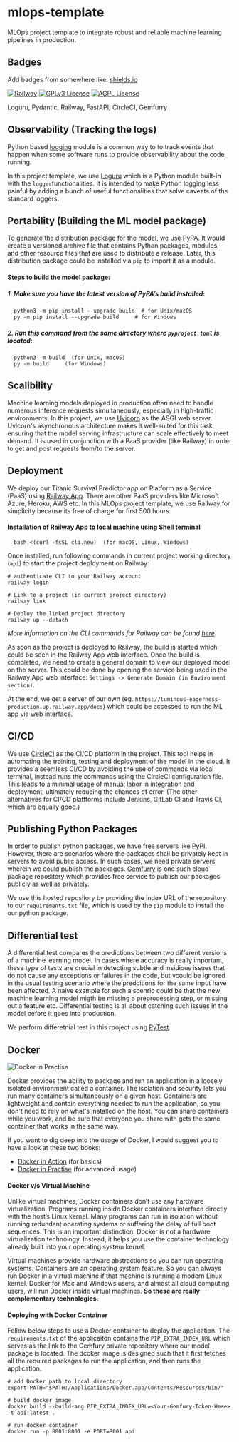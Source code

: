 # mlops-template
MLOps project template to integrate robust and reliable machine learning pipelines in production.


## Badges

Add badges from somewhere like: [shields.io](https://shields.io/)

[![Railway](https://img.shields.io/badge/License-MIT-green.svg)](https://choosealicense.com/licenses/mit/)
[![GPLv3 License](https://img.shields.io/badge/License-GPL%20v3-yellow.svg)](https://opensource.org/licenses/)
[![AGPL License](https://img.shields.io/badge/license-AGPL-blue.svg)](http://www.gnu.org/licenses/agpl-3.0)




Loguru, Pydantic, Railway, FastAPI, CircleCI, Gemfurry

## Observability (Tracking the logs)
Python based [logging](https://docs.python.org/3/library/logging.html) module is a common way to to track events that happen when some software runs to provide observability about the code running. 

In this project template, we use [Loguru](https://loguru.readthedocs.io/en/stable/) which is a Python module built-in with the `logger`functionalities. It is intended to make Python logging less painful by adding a bunch of useful functionalities that solve caveats of the standard loggers. 

## Portability (Building the ML model package)
To generate the distribution package for the model, we use [PyPA](https://packaging.python.org/en/latest/). It would create a versioned archive file that contains Python packages, modules, and other resource files that are used to distribute a release. Later, this distribution package could be installed via `pip` to import it as a module.

#### Steps to build the model package:
##### 1. Make sure you have the latest version of PyPA’s build installed:

```
  python3 -m pip install --upgrade build  # for Unix/macOS
  py -m pip install --upgrade build     # for Windows
```

##### 2. Run this command from the same directory where `pyproject.toml` is located:

```
  python3 -m build  (for Unix, macOS)
  py -m build     (for Windows)
```
## Scalibility
Machine learning models deployed in production often need to handle numerous inference requests simultaneously, especially in high-traffic environments. In this project, we use [Uvicorn](https://www.uvicorn.org/) as the ASGI web server. Uvicorn's asynchronous architecture makes it well-suited for this task, ensuring that the model serving infrastructure can scale effectively to meet demand. It is used in conjunction with a PaaS provider (like Railway) in order to get and post requests from/to the server. 

## Deployment
We deploy our Titanic Survival Predictor app on Platform as a Service (PaaS) using [Railway App](https://railway.app/). There are other PaaS providers like Microsoft Azure, Heroku, AWS etc. In this MLOps project template, we use Railway for simplicity because its free of charge for first 500 hours.


#### Installation of Railway App to local machine using Shell terminal

```
  bash <(curl -fsSL cli.new)  (for macOS, Linux, Windows)
```

Once installed, run following commands in current project working directory (`api`) to start the project deployment on Railway:

```
# authenticate CLI to your Railway account
railway login

# Link to a project (in current project directory)
railway link

# Deploy the linked project directory
railway up --detach
```

_More information on the CLI commands for Railway can be found [here](https://docs.railway.app/guides/cli#authenticating-with-the-cli)._

As soon as the project is deployed to Railway, the build is started which could be seen in the Railway App web interface. Once the build is completed, we need to create a general domain to view our deployed model on the server. This could be done by opening the service being used in the Railway App web interface: `Settings -> Generate Domain (in Environment section)`. 

At the end, we get a server of our own (eg. `https://luminous-eagerness-production.up.railway.app/docs`) which could be accessed to run the ML app via web interface. 

## CI/CD 
We use [CircleCI](https://circleci.com/product/) as the CI/CD platform in the project. This tool helps in automating the training, testing and deployment of the model in the cloud. It provides a seemless CI/CD by avoiding the use of commands via local terminal, instead runs the commands using the CircleCI configuration file. This leads to a minimal usage of manual labor in integration and deployment, ultimately reducing the chances of error. (The other alternatives for CI/CD platfforms include Jenkins, GitLab CI and Travis CI, which are equally good.)

## Publishing Python Packages
In order to publish python packages, we have free servers like [PyPI](https://pypi.org/). However, there are scenarios where the packages shall be privately kept in servers to avoid public access. In such cases, we need private servers wherein we could publish the packages. [Gemfurry](https://gemfury.com/) is one such cloud package repository which provides free service to publish our packages publicly as well as privately. 

We use this hosted repository by providing the index URL of the repository to our `requirements.txt` file, which is used by the `pip` module to install the our python package.

## Differential test
A differential test compares the predictions between two different versions of a machine learning model. In cases where accuracy is really important, these type of tests are crucial in detecting subtle and insidious issues that do not cause any exceptions or failures in the code, but vcould be ignored in the usual testing scenario where the predcitions for the same input have been affected. A naive example for such a scenrio could be that the new machine learning model migth be missing a preprocessing step, or missing out a feature etc. Differential testing is all about catching such issues in the model before it goes into production. 

We perform differetnial test in this rpoject using [PyTest](https://docs.pytest.org/en/latest/how-to/mark.html).

## Docker
![Docker in Practise](https://drek4537l1klr.cloudfront.net/miell/Figures/01fig02_alt.jpg)

Docker provides the ability to package and run an application in a loosely isolated environment called a container. The isolation and security lets you run many containers simultaneously on a given host. Containers are lightweight and contain everything needed to run the application, so you don't need to rely on what's installed on the host. You can share containers while you work, and be sure that everyone you share with gets the same container that works in the same way.

If you want to dig deep into the usage of Docker, I would suggest you to have a look at these two books:
  - [Docker in Action](https://livebook.manning.com/book/docker-in-action-second-edition/) (for basics)
  - [Docker in Practise](https://livebook.manning.com/book/docker-in-practice/) (for advanced usage)

#### Docker v/s Virtual Machine
Unlike virtual machines, Docker containers don’t use any hardware virtualization. Programs running inside Docker containers interface directly with the host’s Linux kernel. Many programs can run in isolation without running redundant operating systems or suffering the delay of full boot sequences. This is an important distinction. Docker is not a hardware virtualization technology. Instead, it helps you use the container technology already built into your operating system kernel.

Virtual machines provide hardware abstractions so you can run operating systems. Containers are an operating system feature. So you can always run Docker in a virtual machine if that machine is running a modern Linux kernel. Docker for Mac and Windows users, and almost all cloud computing users, will run Docker inside virtual machines. **So these are really complementary technologies.**

#### Deploying with Docker Container
Follow below steps to use a Dcoker container to deploy the application. The `requirements.txt` of the applicaiton contains the `PIP_EXTRA_INDEX_URL` which serves as the link to the Gemfury private repository where our model package is located. The dcoker image is designed such that it first fetches all the required packages to run the application, and then runs the application. 

```
# add Docker path to local directory
export PATH="$PATH:/Applications/Docker.app/Contents/Resources/bin/"

# build docker image
docker build --build-arg PIP_EXTRA_INDEX_URL=<Your-Gemfury-Token-Here> -t api:latest .

# run docker container
docker run -p 8001:8001 -e PORT=8001 api 
```